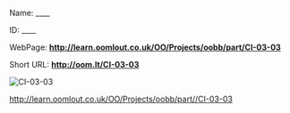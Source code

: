 

 
Name: ____

ID: ____

WebPage: __http://learn.oomlout.co.uk/OO/Projects/oobb/part/CI-03-03__

Short URL: __http://oom.lt/CI-03-03__


![CI-03-03](http://oomlout.com/oomlout-OOBB/part//CI-03-03/OOBB-CI-03-03_420.png)




 http://learn.oomlout.co.uk/OO/Projects/oobb/part//CI-03-03

